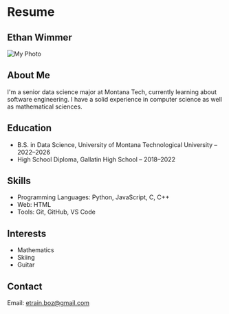 # Resume

## Ethan Wimmer

![My Photo](DSC_0065.jpg)

## About Me

I'm a senior data science major at Montana Tech, currently learning about software engineering. I have a solid experience in computer science as well as mathematical sciences. 

## Education

- B.S. in Data Science, University of Montana Technological University – 2022–2026
- High School Diploma, Gallatin High School – 2018–2022

## Skills

- Programming Languages: Python, JavaScript, C, C++
- Web: HTML
- Tools: Git, GitHub, VS Code

## Interests

- Mathematics
- Skiing
- Guitar

## Contact

Email: [etrain.boz@gmail.com](etrain.boz@gmail.com)